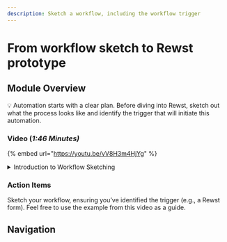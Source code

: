 ```yaml
---
description: Sketch a workflow, including the workflow trigger
---
```


# From workflow sketch to Rewst prototype

## Module Overview

:bulb: Automation starts with a clear plan. Before diving into Rewst, sketch out what the process looks like and identify the trigger that will initiate this automation.

### Video (_1:46 Minutes)_

{% embed url="https://youtu.be/vV8H3m4HjYg" %}

<details>

<summary>Introduction to Workflow Sketching</summary>

It's time to sketch (by hand, or using your favorite flowcharting tool) a simple, prototype workflow for the "Add or Remove User - Microsoft Groups" automation and identify the trigger (the mechanism that "starts" the automation). Your prototype should include:

* A Rewst Form as the Trigger (we'll create the form, and then select it in the "trigger" settings of the workflow)
* A Rewst Workflow with 3 Steps (we'll expand this over the next few lessons)

Here's a visual to use for inspiration:

<img src="../../../.gitbook/assets/Flowcharts for Rewst 100-Series Self-Paced Training (4).png" alt="" data-size="original">

</details>

### Action Items

Sketch your workflow, ensuring you’ve identified the trigger (e.g., a Rewst form). Feel free to use the example from this video as a guide.

## Navigation

